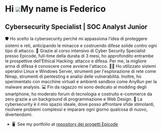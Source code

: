 Hi ![](https://user-images.githubusercontent.com/18350557/176309783-0785949b-9127-417c-8b55-ab5a4333674e.gif)My name is Federico
================================================================================================================================

Cybersecurity Specialist | SOC Analyst Junior
---------------------------------------------

🛡️ Ho scelto la cybersecurity perché mi appassiona l’idea di proteggere sistemi e reti, anticipando le minacce e costruendo difese solide contro ogni tipo di attacco. 🎯 Grazie al corso intensivo di Cyber Security Specialist presso Epicode, full-time della durata di 3 mesi, ho approfondito entrambe le prospettive dell'Ethical Hacking: attacco e difesa. Per me, la migliore arma di difesa è conoscere come avviene l'attacco. 🧑‍💻 Ho utilizzato sistemi operativi Linux e Windows Server, strumenti per l'esplorazione di rete come Nmap, strumenti di pentesting e analisi delle vulnerabilità. Inoltre, ho sperimentato con macchine virtuali e ambienti sandbox come AnyRun per la malware analysis. 💻 Fin da ragazzo mi sono dedicato al modding degli smartphone, ho moderato forum di tecnologia e costruito e-commerce da zero grazie a un background di programmazione e Web Design. 🚀 La cybersecurity è il mio spazio ideale, dove posso affrontare sfide stimolanti, risolvere problemi complessi e imparare ogni giorno qualcosa di nuovo, divertendomi.

*   🖥️  See my portfolio at [repository dei progetti Epicode](http://github.com/fedecx96/progettiEpicode)
